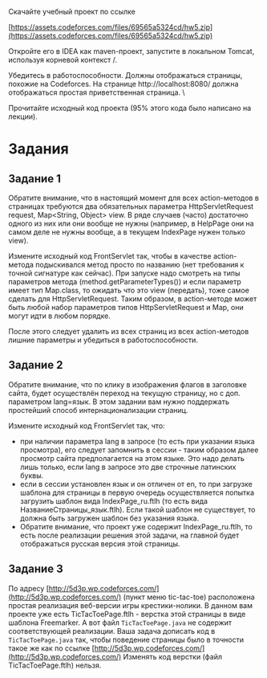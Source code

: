 Cкачайте учебный проект по ссылке

[https://assets.codeforces.com/files/69565a5324cd/hw5.zip](https://assets.codeforces.com/files/69565a5324cd/hw5.zip)

Откройте его в IDEA как maven-проект, запустите в локальном Tomcat, используя корневой контекст /.

Убедитесь в работоспособности. Должны отображаться страницы, похожие на Codeforces. На странице http://localhost:8080/ должна отображаться простая приветственная страница. \


Прочитайте исходный код проекта (95% этого кода было написано на лекции).


# Задания


## Задание 1

Обратите внимание, что в настоящий момент для всех action-методов в страницах требуются два обязательных параметра HttpServletRequest request, Map&lt;String, Object> view. В ряде случаев (часто) достаточно одного из них или они вообще не нужны (например, в HelpPage они на самом деле не нужны вообще, а в текущем IndexPage нужен только view).

Измените исходный код FrontServlet так, чтобы в качестве action-метода подыскивался метод просто по названию (нет требования к точной сигнатуре как сейчас). При запуске надо смотреть на типы параметров метода (method.getParameterTypes()) и если параметр имеет тип Map.class, то ожидать что это view (передать), тоже самое сделать для HttpServletRequest. Таким образом, в action-методе может быть любой набор параметров типов HttpServletRequest и Map, они могут идти в любом порядке.

После этого следует удалить из всех страниц из всех action-методов лишние параметры и убедиться в работоспособности.


## Задание 2

Обратите внимание, что по клику в изображения флагов в заголовке сайта, будет осуществлён переход на текущую страницу, но с доп. параметром lang=язык. В этом задании вам нужно поддержать простейший способ интернационализации страниц.

Измените исходный код FrontServlet так, что:



* при наличии параметра lang в запросе (то есть при указании языка просмотра), его следует запомнить в сессии - таким образом далее просмотр сайта предполагается на этом языке. Это надо делать лишь только, если lang в запросе это две строчные латинских буквы.
* если в сессии установлен язык и он отличен от en, то при загрузке шаблона для страницы в первую очередь осуществляется попытка загрузить шаблон вида IndexPage_ru.ftlh (то есть вида НазваниеСтраницы_язык.ftlh). Если такой шаблон не существует, то должна быть загружен шаблон без указания языка.
* Обратите внимание, что проект уже содержит IndexPage_ru.ftlh, то есть после реализации решения этой задачи, на главной будет отображаться русская версия этой страницы.


## Задание 3

По адресу [http://5d3p.wp.codeforces.com/](http://5d3p.wp.codeforces.com/) (пункт меню tic-tac-toe) расположена простая реализация веб-версии игры крестики-нолики. В данном вам проекте уже есть TicTacToePage.ftlh - верстка этой страницы в виде шаблона Freemarker. А вот файл `TicTacToePage.java` не содержит соответствующей реализации. Ваша задача дописать код в `TicTacToePage.java` так, чтобы поведение страницы было в точности такое же как по ссылке [http://5d3p.wp.codeforces.com/](http://5d3p.wp.codeforces.com/) Изменять код верстки (файл TicTacToePage.ftlh) нельзя.
